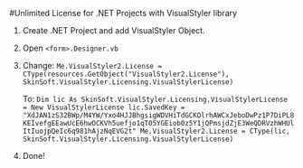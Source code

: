 #Unlimited License for .NET Projects with VisualStyler library

1. Create .NET Project and add VisualStyler Object.
2. Open `<form>.Designer.vb`
3. Change:
   `Me.VisualStyler2.License = CType(resources.GetObject("VisualStyler2.License"), SkinSoft.VisualStyler.Licensing.VisualStylerLicense)`

   To:
   `Dim lic As SkinSoft.VisualStyler.Licensing.VisualStylerLicense = New VisualStylerLicense
    lic.SavedKey = "XdJAN1zS32BWp/M4YW/Yxo4HJJBhgsigWDVHiTdGCKOlrhAWCxJeboDwPz1P7DiPL8KEIvefgEEawUcE6hwOCKVh5uefjo1qT05YGEiob0z5Y1jQPmsjdZjE3WeQDRVzhWHUlItIuojpQeIc6q981hAjzNqEVG2t"
Me.VisualStyler2.License = CType(lic, SkinSoft.VisualStyler.Licensing.VisualStylerLicense)`
5. Done!

